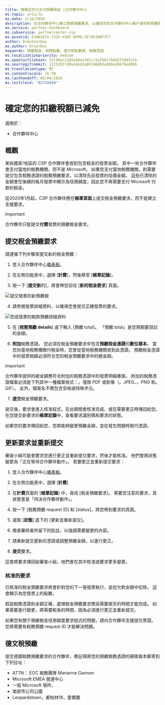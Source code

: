 ```yaml
---
title: 請確定您已支付預繳稅金 |合作夥伴中心
ms.topic: article
ms.date: 2/16/2020
description: 在合作夥伴中心建立稅額預繳要求，以確保您的合作夥伴中心帳戶會針對預繳稅金而貸。
ms.service: partner-dashboard
ms.subservice: partnercenter-csp
ms.assetid: E1BA3415-732F-4385-8996-5E79E200F7F7
author: brentserbus
ms.author: brserbus
keywords: 預繳稅金、稅務點數、德文稅點數表、稅務憑證
ms.localizationpriority: medium
ms.openlocfilehash: 52c99ac2189a00ea781cc5a758c7b8d27740fe1b
ms.sourcegitcommit: 1125391fd9a1ded2a051968b3a280a10676ed8bb
ms.translationtype: MT
ms.contentlocale: zh-TW
ms.lasthandoff: 05/04/2020
ms.locfileid: "82741040"
---
```

# <a name="make-sure-you-are-credited-for-withholding-tax"></a>確定您的扣繳稅額已減免

適用於：

- 合作夥伴中心

## <a name="overview"></a>概觀

某些國家/地區的 CSP 合作夥伴會收到包含稅金的發票金額。 其中一些合作夥伴會支付當地的稅務機關，而不是 Microsoft。 如果您支付當地稅務機關，則需要提交包含稅務憑證的稅務預繳要求，以清除先前發票的估價金額。 這些已清除的金額會在後續的每月發票中顯示為信用額度，因此您不再需要支付 Microsoft 付款的稅金。

從2020年1月起，CSP 合作夥伴應在**帳單頁面**上提交稅金預繳要求，而不是建立支援要求。 

> [!IMPORTANT]
> 合作夥伴只能提交**付費**發票的預繳稅金要求。

## <a name="submit-a-tax-withholding-request"></a>提交稅金預繳要求

請遵循下列步驟來提交新的稅金預繳：

1. 登入合作夥伴中心[儀表板](https://partner.microsoft.com/dashboard/home)。

2. 在左側功能表中，選擇 [**計費**]，然後移至 [**帳單記錄**]。

3. 按一下 [**提交新**的]，將會帶您前往 [**新的稅金要求**] 頁面。

![提交發票的新預繳稅](images/wht1.png)

4. 請參閱發票詳細資料，以確保您會提交正確發票的要求。

![完成發票的稅款預繳詳細資料](images/wht2.png)

5. 在 [**稅務預繳 details**] 底下輸入 [預繳 total]。 「預繳 total」是您預期要貸記的金額。

6. **附加**稅務憑證。 您必須在稅金預繳要求中包含**預繳稅金憑證**的**數位複本**。 當您向當地稅務機關付稅金時，您會從當地稅務機關收到此憑證。 預繳稅金憑證中的發票稅額必須符合您的稅金預繳要求中的總金額。 

> [!IMPORTANT]
> 合作夥伴提供的總金額應符合附加的稅務憑證中的發票明細專案。 附加的稅務憑證檔案必須是下列其中一種檔案格式：。僅限 PDF 或影像（。JPEG、。PNG 和。GIF）。 此外，檔案名不應包含空格或特殊字元。

7. **提交**稅金預繳要求。

提交後，要求會進入核准程式，在此期間會核准完成，或在需要更正時傳回給您。 在您提交新要求的**帳單記錄**中，查看要求識別碼和要求的狀態。 

如果您的要求傳回給您，您將能夠變更預繳金額，並在發生問題時取代憑證。 

## <a name="update-request-and-resubmit"></a>更新要求並重新提交

審查小組可能會要求您進行更正並重新提交要求，然後才能核准。 他們會將狀態變更為「正在等待合作夥伴動作」。 若要更正並重新提交要求：
 
1. 登入合作夥伴中心[儀表板](https://partner.microsoft.com/dashboard/home)。

2. 在左側功能表中，選擇 [**計費**]

3. 在**計費**頁面的 [**帳單記錄**] 中，尋找 [稅金預繳要求]。 需要您注意的要求，其狀態會是「待決合作夥伴動作」。

4. 按一下 [稅務預繳 request ID] 和 [status]，將您帶到要求的頁面。

5. 選取 [**狀態**] 底下的 [更新並重新提交]。

6. 檢查審核者所留下的批註，以強調需要變更的內容。

7. 請重新提交更新的憑證或調整預繳金額，以進行更正。

8. **提交**要求。 

這會將要求傳回給審查小組，他們會在其中核准或要求更多變更。
 
### <a name="approved-requests"></a>核准的要求

已核准的稅金預繳要求將會針對您的下一張發票執行，並從欠款金額中扣除。 這會顯示為您發票上的點數。 

假設稅務憑證和金額正確，處理稅金預繳要求應該需要兩天的時間才能完成。 如果需要進行變更，將需要較長的時間，因為必須進行更正並重新提交。
 
如果您有關于預繳稅金信用額度要求程式的問題，請向合作夥伴支援提交票證。 您將需要有稅務預繳 request ID 才能解決問題。

## <a name="german-tax-withholding"></a>德文稅預繳

提交德國稅務預繳要求的合作夥伴，應記得將您的預繳稅務憑證的硬碟複本郵寄到下列位址： 

- ATTN： EOC 稅務團隊 Marianne Gannon
- Microsoft EMEA 營運中心
- 一個 Microsoft 場所，
- 南部市公司公園
- Leopardstown，都柏林18，愛爾蘭

